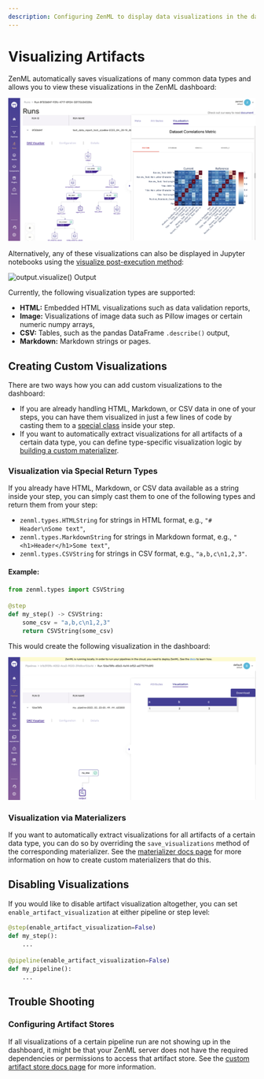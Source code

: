 ```yaml
---
description: Configuring ZenML to display data visualizations in the dashboard.
---
```


# Visualizing Artifacts

ZenML automatically saves visualizations of many common data types and allows 
you to view these visualizations in the ZenML dashboard:

![ZenML Artifact Visualizations](../../.gitbook/assets/artifact_visualization_dashboard.png)

Alternatively, any of these visualizations can also be displayed in Jupyter 
notebooks using the 
[visualize post-execution method](../starter-guide/fetch-runs-after-execution.md#visualizing-artifacts):

![output.visualize() Output](../../.gitbook/assets/artifact\_visualization\_evidently.png)

Currently, the following visualization types are supported:
- **HTML:** Embedded HTML visualizations such as data validation reports,
- **Image:** Visualizations of image data such as Pillow images or certain 
numeric numpy arrays,
- **CSV:** Tables, such as the pandas DataFrame `.describe()` output,
- **Markdown:** Markdown strings or pages.

## Creating Custom Visualizations

There are two ways how you can add custom visualizations to the dashboard:
- If you are already handling HTML, Markdown, or CSV data in one of your
steps, you can have them visualized in just a few lines of code by casting them 
to a [special class](#visualization-via-special-return-types) inside your step.
- If you want to automatically extract visualizations for all artifacts of a
certain data type, you can define type-specific visualization logic by 
[building a custom materializer](#visualization-via-materializers).

### Visualization via Special Return Types
If you already have HTML, Markdown, or CSV data available as a string inside
your step, you can simply cast them to one of the following types and return
them from your step:
- `zenml.types.HTMLString` for strings in HTML format, e.g., 
`"# Header\nSome text"`,
- `zenml.types.MarkdownString` for strings in Markdown format, e.g., 
`"<h1>Header</h1>Some text"`,
- `zenml.types.CSVString` for strings in CSV format, e.g., `"a,b,c\n1,2,3"`.

#### Example:

```python
from zenml.types import CSVString

@step
def my_step() -> CSVString:
    some_csv = "a,b,c\n1,2,3"
    return CSVString(some_csv)
```

This would create the following visualization in the dashboard:

![CSV Visualization Example](../../.gitbook/assets/artifact_visualization_csv.png)

### Visualization via Materializers

If you want to automatically extract visualizations for all artifacts of a
certain data type, you can do so by overriding the `save_visualizations` method 
of the corresponding materializer. See the 
[materializer docs page](./handle-custom-data-types.md#optional-how-to-visualize-the-artifact) 
for more information on how to create custom materializers that do this.

## Disabling Visualizations

If you would like to disable artifact visualization altogether, you can set 
`enable_artifact_visualization` at either pipeline or step level:

```python
@step(enable_artifact_visualization=False)
def my_step():
    ...

@pipeline(enable_artifact_visualization=False)
def my_pipeline():
    ...
```

## Trouble Shooting

### Configuring Artifact Stores
If all visualizations of a certain pipeline run are not showing up in the
dashboard, it might be that your ZenML server does not have the required
dependencies or permissions to access that artifact store. See the
[custom artifact store docs page](../component-guide/artifact-stores/custom.md#enabling-artifact-visualizations-with-custom-artifact-stores)
for more information.

